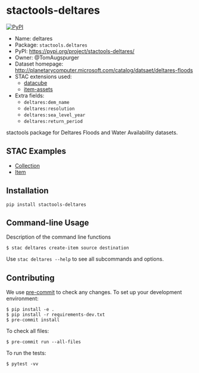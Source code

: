 # stactools-deltares

[![PyPI](https://img.shields.io/pypi/v/stactools-deltares)](https://pypi.org/project/stactools-deltares/)

- Name: deltares
- Package: `stactools.deltares`
- PyPI: https://pypi.org/project/stactools-deltares/
- Owner: @TomAugspurger
- Dataset homepage: http://planetarycomputer.microsoft.com/catalog/datsaet/deltares-floods
- STAC extensions used:
  - [datacube](https://github.com/stac-extensions/datacube/)
  - [item-assets](https://github.com/stac-extensions/item-assets/)
- Extra fields:
  - `deltares:dem_name`
  - `deltares:resolution`
  - `deltares:sea_level_year`
  - `deltares:return_period`

stactools package for Deltares Floods and Water Availability datasets.

## STAC Examples

- [Collection](examples/collection.json)
- [Item](examples/item/item.json)

## Installation
```shell
pip install stactools-deltares
```

## Command-line Usage

Description of the command line functions

```shell
$ stac deltares create-item source destination
```

Use `stac deltares --help` to see all subcommands and options.

## Contributing

We use [pre-commit](https://pre-commit.com/) to check any changes.
To set up your development environment:

```shell
$ pip install -e .
$ pip install -r requirements-dev.txt
$ pre-commit install
```

To check all files:

```shell
$ pre-commit run --all-files
```

To run the tests:

```shell
$ pytest -vv
```
